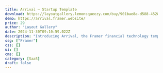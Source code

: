 ```yaml
---
title: Arrival — Startup Template
download: https://layoutgallery.lemonsqueezy.com/buy/901bae8a-d588-4528-ac59-e4d4a50ef360?aff=YGGpO5
demo: https://arrival.framer.website/
price: 29
author: "Layout Gallery"
date: 2024-11-30T09:10:59.022Z
description: "Introducing Arrival, the Framer financial technology template that effortlessly combines sleek design with powerful functionality. It boasts a clean, modern look that not only helps you stand out but also ensures you shine brilliantly in the fiercely competitive fintech landscape."
ssg: ["Framer"]
css: []
ui: []
cms: []
category: [SaaS]
draft: false
---
```

